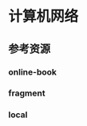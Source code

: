 # 计算机网络

<!--ts-->


<!-- Created by https://github.com/ekalinin/github-markdown-toc -->
<!-- Added by: kuanhsiaokuo, at: Sat Jul  9 22:46:16 CST 2022 -->

<!--te-->

## 参考资源

### online-book

### fragment

### local